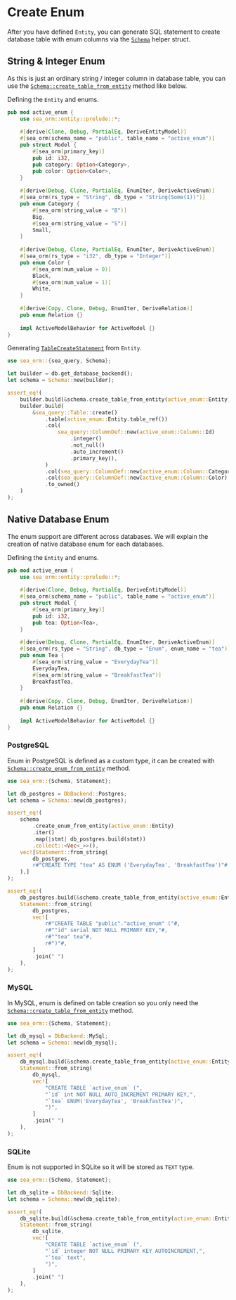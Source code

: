 # Create Enum

After you have defined `Entity`, you can generate SQL statement to create database table with enum columns via the [`Schema`](https://docs.rs/sea-orm/0.4/sea_orm/schema/struct.Schema.html) helper struct.

## String & Integer Enum

As this is just an ordinary string / integer column in database table, you can use the [`Schema::create_table_from_entity`](https://docs.rs/sea-orm/0.4/sea_orm/schema/struct.Schema.html#method.create_table_from_entity) method like below.

Defining the `Entity` and enums.

```rust
pub mod active_enum {
    use sea_orm::entity::prelude::*;
    
    #[derive(Clone, Debug, PartialEq, DeriveEntityModel)]
    #[sea_orm(schema_name = "public", table_name = "active_enum")]
    pub struct Model {
        #[sea_orm(primary_key)]
        pub id: i32,
        pub category: Option<Category>,
        pub color: Option<Color>,
    }
    
    #[derive(Debug, Clone, PartialEq, EnumIter, DeriveActiveEnum)]
    #[sea_orm(rs_type = "String", db_type = "String(Some(1))")]
    pub enum Category {
        #[sea_orm(string_value = "B")]
        Big,
        #[sea_orm(string_value = "S")]
        Small,
    }
    
    #[derive(Debug, Clone, PartialEq, EnumIter, DeriveActiveEnum)]
    #[sea_orm(rs_type = "i32", db_type = "Integer")]
    pub enum Color {
        #[sea_orm(num_value = 0)]
        Black,
        #[sea_orm(num_value = 1)]
        White,
    }
    
    #[derive(Copy, Clone, Debug, EnumIter, DeriveRelation)]
    pub enum Relation {}
    
    impl ActiveModelBehavior for ActiveModel {}
}
```

Generating [`TableCreateStatement`](https://docs.rs/sea-query/*/sea_query/table/struct.TableCreateStatement.html) from `Entity`.

```rust
use sea_orm::{sea_query, Schema};

let builder = db.get_database_backend();
let schema = Schema::new(builder);

assert_eq!(
    builder.build(&schema.create_table_from_entity(active_enum::Entity)),
    builder.build(
        &sea_query::Table::create()
            .table(active_enum::Entity.table_ref())
            .col(
                sea_query::ColumnDef::new(active_enum::Column::Id)
                    .integer()
                    .not_null()
                    .auto_increment()
                    .primary_key(),
            )
            .col(sea_query::ColumnDef::new(active_enum::Column::Category).string_len(1))
            .col(sea_query::ColumnDef::new(active_enum::Column::Color).integer())
            .to_owned()
    )
);
```

## Native Database Enum

The enum support are different across databases. We will explain the creation of native database enum for each databases.

Defining the `Entity` and enums.

```rust
pub mod active_enum {
    use sea_orm::entity::prelude::*;
    
    #[derive(Clone, Debug, PartialEq, DeriveEntityModel)]
    #[sea_orm(schema_name = "public", table_name = "active_enum")]
    pub struct Model {
        #[sea_orm(primary_key)]
        pub id: i32,
        pub tea: Option<Tea>,
    }
    
    #[derive(Debug, Clone, PartialEq, EnumIter, DeriveActiveEnum)]
    #[sea_orm(rs_type = "String", db_type = "Enum", enum_name = "tea")]
    pub enum Tea {
        #[sea_orm(string_value = "EverydayTea")]
        EverydayTea,
        #[sea_orm(string_value = "BreakfastTea")]
        BreakfastTea,
    }
    
    #[derive(Copy, Clone, Debug, EnumIter, DeriveRelation)]
    pub enum Relation {}
    
    impl ActiveModelBehavior for ActiveModel {}
}
```

### PostgreSQL

Enum in PostgreSQL is defined as a custom type, it can be created with [`Schema::create_enum_from_entity`](https://docs.rs/sea-orm/0.4/sea_orm/schema/struct.Schema.html#method.create_enum_from_entity) method.

```rust
use sea_orm::{Schema, Statement};

let db_postgres = DbBackend::Postgres;
let schema = Schema::new(db_postgres);

assert_eq!(
    schema
        .create_enum_from_entity(active_enum::Entity)
        .iter()
        .map(|stmt| db_postgres.build(stmt))
        .collect::<Vec<_>>(),
    vec![Statement::from_string(
        db_postgres,
        r#"CREATE TYPE "tea" AS ENUM ('EverydayTea', 'BreakfastTea')"#.to_owned()
    ),]
);

assert_eq!(
    db_postgres.build(&schema.create_table_from_entity(active_enum::Entity)),
    Statement::from_string(
        db_postgres,
        vec![
            r#"CREATE TABLE "public"."active_enum" ("#,
            r#""id" serial NOT NULL PRIMARY KEY,"#,
            r#""tea" tea"#,
            r#")"#,
        ]
        .join(" ")
    ),
);
```

### MySQL

In MySQL, enum is defined on table creation so you only need the [`Schema::create_table_from_entity`](https://docs.rs/sea-orm/0.4/sea_orm/schema/struct.Schema.html#method.create_table_from_entity) method.

```rust
use sea_orm::{Schema, Statement};

let db_mysql = DbBackend::MySql;
let schema = Schema::new(db_mysql);

assert_eq!(
    db_mysql.build(&schema.create_table_from_entity(active_enum::Entity)),
    Statement::from_string(
        db_mysql,
        vec![
            "CREATE TABLE `active_enum` (",
            "`id` int NOT NULL AUTO_INCREMENT PRIMARY KEY,",
            "`tea` ENUM('EverydayTea', 'BreakfastTea')",
            ")",
        ]
        .join(" ")
    ),
);
```

### SQLite

Enum is not supported in SQLite so it will be stored as `TEXT` type.

```rust
use sea_orm::{Schema, Statement};

let db_sqlite = DbBackend::Sqlite;
let schema = Schema::new(db_sqlite);

assert_eq!(
    db_sqlite.build(&schema.create_table_from_entity(active_enum::Entity)),
    Statement::from_string(
        db_sqlite,
        vec![
            "CREATE TABLE `active_enum` (",
            "`id` integer NOT NULL PRIMARY KEY AUTOINCREMENT,",
            "`tea` text",
            ")",
        ]
        .join(" ")
    ),
);
```
